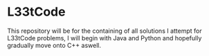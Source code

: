 # L33tCode
This repository will be for the containing of all solutions I attempt for L33tCode problems, I will begin with Java and Python and hopefully gradually move onto C++ aswell.
